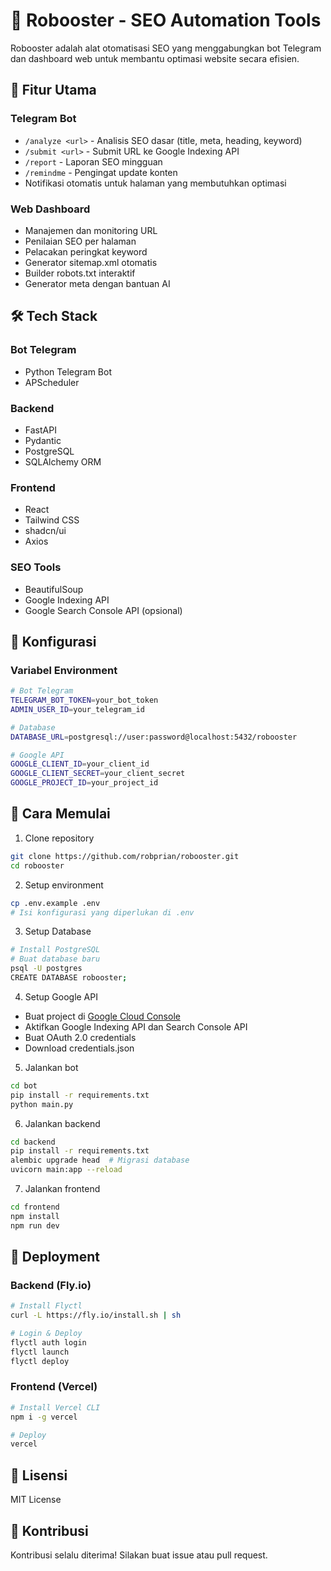 # 🚀 Robooster - SEO Automation Tools

Robooster adalah alat otomatisasi SEO yang menggabungkan bot Telegram dan dashboard web untuk membantu optimasi website secara efisien.

## 📌 Fitur Utama

### Telegram Bot
- `/analyze <url>` - Analisis SEO dasar (title, meta, heading, keyword)
- `/submit <url>` - Submit URL ke Google Indexing API
- `/report` - Laporan SEO mingguan
- `/remindme` - Pengingat update konten
- Notifikasi otomatis untuk halaman yang membutuhkan optimasi

### Web Dashboard
- Manajemen dan monitoring URL
- Penilaian SEO per halaman
- Pelacakan peringkat keyword
- Generator sitemap.xml otomatis
- Builder robots.txt interaktif
- Generator meta dengan bantuan AI

## 🛠️ Tech Stack

### Bot Telegram
- Python Telegram Bot
- APScheduler

### Backend
- FastAPI
- Pydantic
- PostgreSQL
- SQLAlchemy ORM

### Frontend
- React
- Tailwind CSS
- shadcn/ui
- Axios

### SEO Tools
- BeautifulSoup
- Google Indexing API
- Google Search Console API (opsional)

## 🔧 Konfigurasi

### Variabel Environment
```bash
# Bot Telegram
TELEGRAM_BOT_TOKEN=your_bot_token
ADMIN_USER_ID=your_telegram_id

# Database
DATABASE_URL=postgresql://user:password@localhost:5432/robooster

# Google API
GOOGLE_CLIENT_ID=your_client_id
GOOGLE_CLIENT_SECRET=your_client_secret
GOOGLE_PROJECT_ID=your_project_id
```

## 🚀 Cara Memulai

1. Clone repository
```bash
git clone https://github.com/robprian/robooster.git
cd robooster
```

2. Setup environment
```bash
cp .env.example .env
# Isi konfigurasi yang diperlukan di .env
```

3. Setup Database
```bash
# Install PostgreSQL
# Buat database baru
psql -U postgres
CREATE DATABASE robooster;
```

4. Setup Google API
- Buat project di [Google Cloud Console](https://console.cloud.google.com)
- Aktifkan Google Indexing API dan Search Console API
- Buat OAuth 2.0 credentials
- Download credentials.json

5. Jalankan bot
```bash
cd bot
pip install -r requirements.txt
python main.py
```

6. Jalankan backend
```bash
cd backend
pip install -r requirements.txt
alembic upgrade head  # Migrasi database
uvicorn main:app --reload
```

7. Jalankan frontend
```bash
cd frontend
npm install
npm run dev
```

## 🚀 Deployment

### Backend (Fly.io)
```bash
# Install Flyctl
curl -L https://fly.io/install.sh | sh

# Login & Deploy
flyctl auth login
flyctl launch
flyctl deploy
```

### Frontend (Vercel)
```bash
# Install Vercel CLI
npm i -g vercel

# Deploy
vercel
```

## 📝 Lisensi

MIT License

## 👥 Kontribusi

Kontribusi selalu diterima! Silakan buat issue atau pull request.
